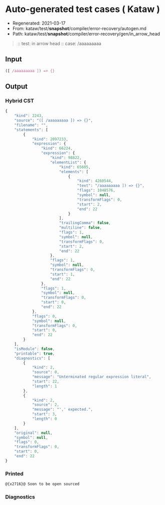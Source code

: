 # Auto-generated test cases ( Kataw )
- Regenerated: 2021-03-17
- From: kataw/test/__snapshot__/compiler/error-recovery/autogen.md
- Path: kataw/test/__snapshot__/compiler/error-recovery/gen/in_arrow_head
> :: test: in arrow head
> :: case: /aaaaaaaaa
## Input

`````js
([ /aaaaaaaaa ]) => {}
`````

## Output

### Hybrid CST

```javascript
{
    "kind": 2243,
    "source": "([ /aaaaaaaaa ]) => {}",
    "filename": "",
    "statements": [
        {
            "kind": 2097233,
            "expression": {
                "kind": 66224,
                "expression": {
                    "kind": 98822,
                    "elementList": {
                        "kind": 65605,
                        "elements": [
                            {
                                "kind": 4260544,
                                "text": "/aaaaaaaaa ]) => {}",
                                "flags": 1048576,
                                "symbol": null,
                                "transformFlags": 0,
                                "start": 2,
                                "end": 22
                            }
                        ],
                        "trailingComma": false,
                        "multiline": false,
                        "flags": 1,
                        "symbol": null,
                        "transformFlags": 0,
                        "start": 2,
                        "end": 22
                    },
                    "flags": 1,
                    "symbol": null,
                    "transformFlags": 0,
                    "start": 1,
                    "end": 22
                },
                "flags": 1,
                "symbol": null,
                "transformFlags": 0,
                "start": 0,
                "end": 22
            },
            "flags": 0,
            "symbol": null,
            "transformFlags": 0,
            "start": 0,
            "end": 22
        }
    ],
    "isModule": false,
    "printable": true,
    "diagnostics": [
        {
            "kind": 2,
            "source": 0,
            "message": "Unterminated regular expression literal",
            "start": 22,
            "length": 1
        },
        {
            "kind": 2,
            "source": 2,
            "message": "',' expected.",
            "start": 3,
            "length": 0
        }
    ],
    "original": null,
    "symbol": null,
    "flags": 0,
    "transformFlags": 0,
    "start": 0,
    "end": 22
}
```

### Printed

```javascript
@{x2716}@ Soon to be open sourced
```

### Diagnostics

```javascript

```


